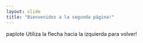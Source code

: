 ```yaml
---
layout: slide
title: "Bienvenidos a la segunda página!"
---
```

paplote
Utiliza la flecha hacia la izquierda para volver!
